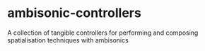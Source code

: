 # ambisonic-controllers
A collection of tangible controllers for performing and composing spatialisation techniques with ambisonics
